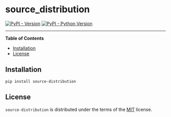 # source_distribution

[![PyPI - Version](https://img.shields.io/pypi/v/source-distribution.svg)](https://pypi.org/project/source-distribution)
[![PyPI - Python Version](https://img.shields.io/pypi/pyversions/source-distribution.svg)](https://pypi.org/project/source-distribution)

-----

**Table of Contents**

- [Installation](#installation)
- [License](#license)

## Installation

```console
pip install source-distribution
```

## License

`source-distribution` is distributed under the terms of the [MIT](https://spdx.org/licenses/MIT.html) license.
